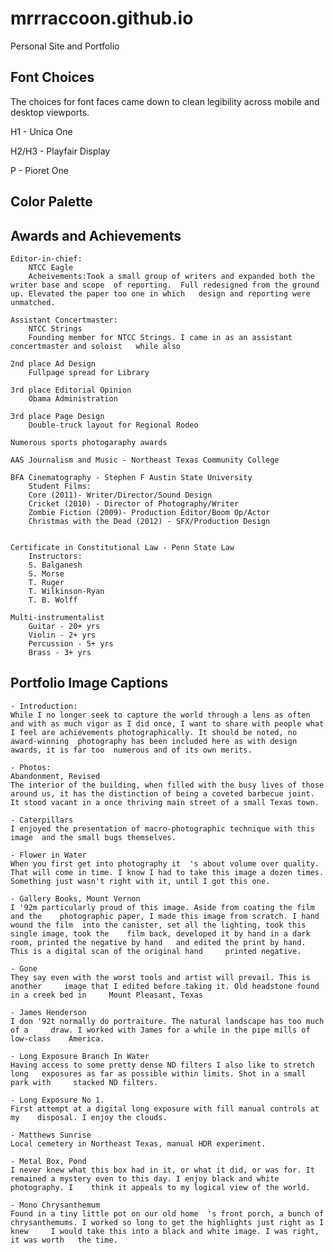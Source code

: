 # mrrraccoon.github.io
Personal Site and Portfolio

## Font Choices
The choices for font faces came down to clean legibility across mobile and desktop viewports.

H1 - Unica One

H2/H3 - Playfair Display

P - Pioret One

## Color Palette 

## Awards and Achievements
    Editor-in-chief: 
        NTCC Eagle
    	Acheivements:Took a small group of writers and expanded both the writer base and scope  of reporting.  Full redesigned from the ground up. Elevated the paper too one in which   design and reporting were unmatched.

    Assistant Concertmaster: 
        NTCC Strings
    	Founding member for NTCC Strings. I came in as an assistant concertmaster and soloist   while also 

    2nd place Ad Design
    	Fullpage spread for Library

    3rd place Editorial Opinion
    	Obama Administration 

    3rd place Page Design
    	Double-truck layout for Regional Rodeo

    Numerous sports photogaraphy awards 

    AAS Journalism and Music - Northeast Texas Community College
    
    BFA Cinematography - Stephen F Austin State University
    	Student Films: 
    	Core (2011)- Writer/Director/Sound Design
    	Cricket (2010) - Director of Photography/Writer
    	Zombie Fiction (2009)- Production Editor/Boom Op/Actor
    	Christmas with the Dead (2012) - SFX/Production Design


    Certificate in Constitutional Law - Penn State Law
    	Instructors:
    	S. Balganesh
    	S. Morse
    	T. Ruger
    	T. Wilkinson-Ryan
    	T. B. Wolff

    Multi-instrumentalist
    	Guitar - 20+ yrs
    	Violin - 2+ yrs
    	Percussion - 5+ yrs
    	Brass - 3+ yrs

## Portfolio Image Captions
    - Introduction:
    While I no longer seek to capture the world through a lens as often and with as much vigor as I did once, I want to share with people what I feel are achievements photographically. It should be noted, no award-winning  photography has been included here as with design awards, it is far too  numerous and of its own merits. 
    
    - Photos: 
    Abandonment, Revised 
    The interior of the building, when filled with the busy lives of those  around us, it has the distinction of being a coveted barbecue joint. It stood vacant in a once thriving main street of a small Texas town. 
     
    - Caterpillars 
    I enjoyed the presentation of macro-photographic technique with this image  and the small bugs themselves. 
     
    - Flower in Water 
    When you first get into photography it  's about volume over quality. That will come in time. I know I had to take this image a dozen times. Something just wasn't right with it, until I got this one.  
     
    - Gallery Books, Mount Vernon 
    I '92m particularly proud of this image. Aside from coating the film and the    photographic paper, I made this image from scratch. I hand wound the film  into the canister, set all the lighting, took this single image, took the    film back, developed it by hand in a dark room, printed the negative by hand   and edited the print by hand. This is a digital scan of the original hand     printed negative. 
     
    - Gone 
    They say even with the worst tools and artist will prevail. This is another     image that I edited before taking it. Old headstone found in a creek bed in     Mount Pleasant, Texas 
     
    - James Henderson 
    I don '92t normally do portraiture. The natural landscape has too much of a     draw. I worked with James for a while in the pipe mills of low-class    America.  
     
    - Long Exposure Branch In Water 
    Having access to some pretty dense ND filters I also like to stretch long   exposures as far as possible within limits. Shot in a small park with     stacked ND filters. 
     
    - Long Exposure No 1. 
    First attempt at a digital long exposure with fill manual controls at my    disposal. I enjoy the clouds. 
     
    - Matthews Sunrise 
    Local cemetery in Northeast Texas, manual HDR experiment. 
     
    - Metal Box, Pond 
    I never knew what this box had in it, or what it did, or was for. It    remained a mystery even to this day. I enjoy black and white photography. I    think it appeals to my logical view of the world. 
     
    - Mono Chrysanthemum 
    Found in a tiny little pot on our old home  's front porch, a bunch of     chrysanthemums. I worked so long to get the highlights just right as I knew     I would take this into a black and white image. I was right, it was worth   the time. 




